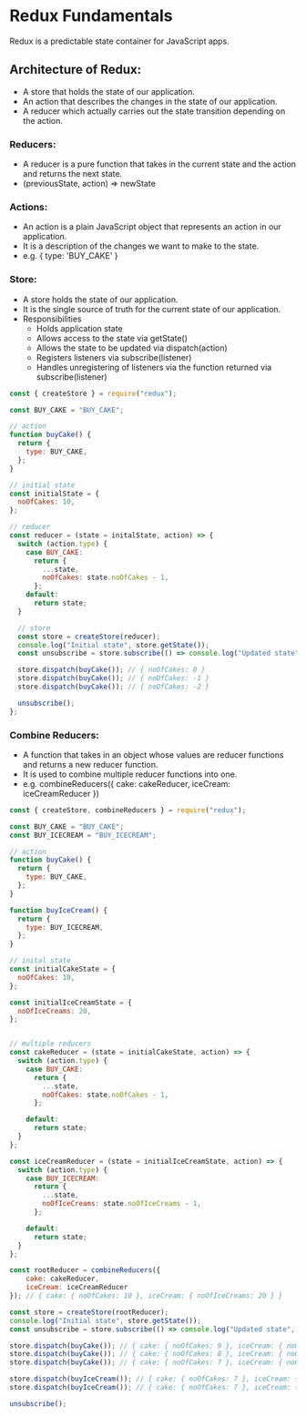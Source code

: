 # Redux Fundamentals

Redux is a predictable state container for JavaScript apps.

## Architecture of Redux:

- A store that holds the state of our application.
- An action that describes the changes in the state of our application.
- A reducer which actually carries out the state transition depending on the action.

### Reducers:

- A reducer is a pure function that takes in the current state and the action and returns the next state.
- (previousState, action) => newState

### Actions:

- An action is a plain JavaScript object that represents an action in our application.
- It is a description of the changes we want to make to the state.
- e.g. { type: 'BUY_CAKE' }

### Store:

- A store holds the state of our application.
- It is the single source of truth for the current state of our application.
- Responsibilities
  - Holds application state
  - Allows access to the state via getState()
  - Allows the state to be updated via dispatch(action)
  - Registers listeners via subscribe(listener)
  - Handles unregistering of listeners via the function returned via subscribe(listener)

```js
const { createStore } = require("redux");

const BUY_CAKE = "BUY_CAKE";

// action
function buyCake() {
  return {
    type: BUY_CAKE,
  };
}

// initial state
const initialState = {
  noOfCakes: 10,
};

// reducer
const reducer = (state = initalState, action) => {
  switch (action.type) {
    case BUY_CAKE:
      return {
        ...state,
        noOfCakes: state.noOfCakes - 1,
      };
    default:
      return state;
  }

  // store
  const store = createStore(reducer);
  console.log("Initial state", store.getState());
  const unsubscribe = store.subscribe(() => console.log("Updated state", store.getState()));

  store.dispatch(buyCake()); // { noOfCakes: 0 }
  store.dispatch(buyCake()); // { noOfCakes: -1 }
  store.dispatch(buyCake()); // { noOfCakes: -2 }

  unsubscribe();
};
```

### Combine Reducers:

- A function that takes in an object whose values are reducer functions and returns a new reducer function.
- It is used to combine multiple reducer functions into one.
- e.g. combineReducers({ cake: cakeReducer, iceCream: iceCreamReducer })

```js
const { createStore, combineReducers } = require("redux");

const BUY_CAKE = "BUY_CAKE";
const BUY_ICECREAM = "BUY_ICECREAM";

// action
function buyCake() {
  return {
    type: BUY_CAKE,
  };
}

function buyIceCream() {
  return {
    type: BUY_ICECREAM,
  };
}

// inital state
const initialCakeState = {
  noOfCakes: 10,
};

const initialIceCreamState = {
  noOfIceCreams: 20,
};


// multiple reducers
const cakeReducer = (state = initialCakeState, action) => {
  switch (action.type) {
    case BUY_CAKE:
      return {
        ...state,
        noOfCakes: state.noOfCakes - 1,
      };

    default:
      return state;
  }
};

const iceCreamReducer = (state = initialIceCreamState, action) => {
  switch (action.type) {
    case BUY_ICECREAM:
      return {
        ...state,
        noOfIceCreams: state.noOfIceCreams - 1,
      };

    default:
      return state;
  }
};

const rootReducer = combineReducers({
    cake: cakeReducer,
    iceCream: iceCreamReducer
}); // { cake: { noOfCakes: 10 }, iceCream: { noOfIceCreams: 20 } }

const store = createStore(rootReducer);
console.log("Initial state", store.getState());
const unsubscribe = store.subscribe(() => console.log("Updated state", store.getState()));

store.dispatch(buyCake()); // { cake: { noOfCakes: 9 }, iceCream: { noOfIceCreams: 20 } }
store.dispatch(buyCake()); // { cake: { noOfCakes: 8 }, iceCream: { noOfIceCreams: 20 } }
store.dispatch(buyCake()); // { cake: { noOfCakes: 7 }, iceCream: { noOfIceCreams: 20 } }

store.dispatch(buyIceCream()); // { cake: { noOfCakes: 7 }, iceCream: { noOfIceCreams: 19 } }
store.dispatch(buyIceCream()); // { cake: { noOfCakes: 7 }, iceCream: { noOfIceCreams: 18 } }

unsubscribe();
```
